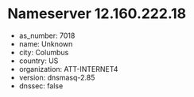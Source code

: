 # Nameserver 12.160.222.18

* as_number: 7018
* name: Unknown
* city: Columbus
* country: US
* organization: ATT-INTERNET4
* version: dnsmasq-2.85
* dnssec: false
